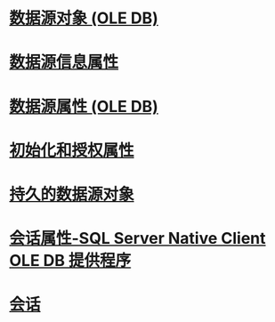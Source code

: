 # [数据源对象 (OLE DB)](data-source-objects-ole-db.md)
# [数据源信息属性](data-source-information-properties.md)
# [数据源属性 (OLE DB)](data-source-properties-ole-db.md)
# [初始化和授权属性](initialization-and-authorization-properties.md)
# [持久的数据源对象](persisted-data-source-objects.md)
# [会话属性-SQL Server Native Client OLE DB 提供程序](session-properties-sql-server-native-client-ole-db-provider.md)
# [会话](sessions.md)
